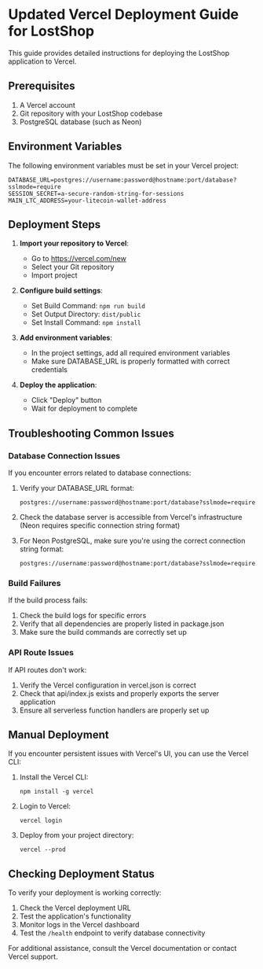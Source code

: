 # Updated Vercel Deployment Guide for LostShop

This guide provides detailed instructions for deploying the LostShop application to Vercel.

## Prerequisites

1. A Vercel account
2. Git repository with your LostShop codebase
3. PostgreSQL database (such as Neon)

## Environment Variables

The following environment variables must be set in your Vercel project:

```
DATABASE_URL=postgres://username:password@hostname:port/database?sslmode=require
SESSION_SECRET=a-secure-random-string-for-sessions
MAIN_LTC_ADDRESS=your-litecoin-wallet-address
```

## Deployment Steps

1. **Import your repository to Vercel**:
   - Go to https://vercel.com/new
   - Select your Git repository
   - Import project

2. **Configure build settings**:
   - Set Build Command: `npm run build`
   - Set Output Directory: `dist/public`
   - Set Install Command: `npm install`

3. **Add environment variables**:
   - In the project settings, add all required environment variables
   - Make sure DATABASE_URL is properly formatted with correct credentials

4. **Deploy the application**:
   - Click "Deploy" button
   - Wait for deployment to complete

## Troubleshooting Common Issues

### Database Connection Issues

If you encounter errors related to database connections:

1. Verify your DATABASE_URL format:
   ```
   postgres://username:password@hostname:port/database?sslmode=require
   ```

2. Check the database server is accessible from Vercel's infrastructure (Neon requires specific connection string format)

3. For Neon PostgreSQL, make sure you're using the correct connection string format:
   ```
   postgres://username:password@hostname:port/database?sslmode=require
   ```

### Build Failures

If the build process fails:

1. Check the build logs for specific errors
2. Verify that all dependencies are properly listed in package.json
3. Make sure the build commands are correctly set up

### API Route Issues

If API routes don't work:

1. Verify the Vercel configuration in vercel.json is correct
2. Check that api/index.js exists and properly exports the server application
3. Ensure all serverless function handlers are properly set up

## Manual Deployment

If you encounter persistent issues with Vercel's UI, you can use the Vercel CLI:

1. Install the Vercel CLI:
   ```
   npm install -g vercel
   ```

2. Login to Vercel:
   ```
   vercel login
   ```

3. Deploy from your project directory:
   ```
   vercel --prod
   ```

## Checking Deployment Status

To verify your deployment is working correctly:

1. Check the Vercel deployment URL
2. Test the application's functionality
3. Monitor logs in the Vercel dashboard
4. Test the `/health` endpoint to verify database connectivity

For additional assistance, consult the Vercel documentation or contact Vercel support.